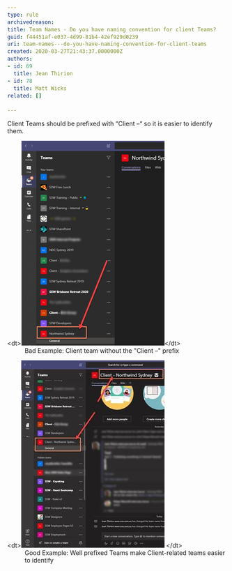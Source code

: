 ```yaml
---
type: rule
archivedreason: 
title: Team Names - Do you have naming convention for client Teams?
guid: f44451af-e037-4d99-81b4-42ef929d0239
uri: team-names---do-you-have-naming-convention-for-client-teams
created: 2020-03-27T21:43:37.0000000Z
authors:
- id: 69
  title: Jean Thirion
- id: 78
  title: Matt Wicks
related: []

---
```


Client Teams should be prefixed with “Client –“ so it is easier to identify them.

<!--endintro-->
<dl class="badImage">&lt;dt&gt;<img src="client-naming-bad.png" alt="client-naming-bad.png">&lt;/dt&gt;<dd>Bad Example: Client team without the "Client –" prefix</dd></dl><dl class="goodImage">&lt;dt&gt;<img src="client-naming-good.jpg" alt="client-naming-good.jpg">
&lt;/dt&gt;<dd>Good Example: Well prefixed Teams make Client-related teams easier to identify</dd></dl>

